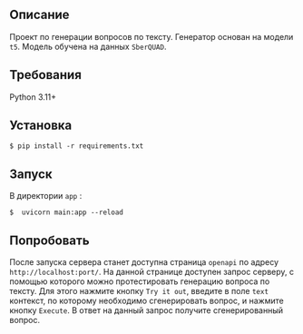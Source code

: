## Описание
Проект по генерации вопросов по тексту. Генератор основан на модели `t5`. Модель обучена на данных `SberQUAD`.
## Требования
Python 3.11+

## Установка
```console
$ pip install -r requirements.txt
```
## Запуск
В директории `app` :
```console
$  uvicorn main:app --reload
```
## Попробовать
После запуска сервера станет доступна страница `openapi` по адресу `http://localhost:port/`. На данной странице доступен запрос серверу, с помощью которого можно протестировать генерацию вопроса по тексту. Для этого нажмите кнопку `Try it out`, введите в поле `text` контекст, по которому необходимо сгенерировать вопрос, и нажмите кнопку `Execute`. В ответ на данный запрос получите сгенерированный вопрос.
